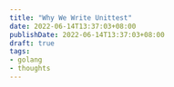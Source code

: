 ```yaml
---
title: "Why We Write Unittest"
date: 2022-06-14T13:37:03+08:00
publishDate: 2022-06-14T13:37:03+08:00
draft: true
tags:
- golang
- thoughts
---
```


